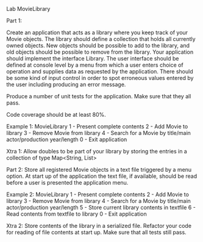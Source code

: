 Lab MovieLibrary

Part 1:

Create an application that acts as a library where you keep track of your Movie objects.
The library should define a collection that holds all currently owned objects.
New objects should be possible to add to the library, and old objects should be possible to
remove from the library. Your application should implement the interface Library.
The user interface should be defined at console level by a menu from which a user enters
choice of operation and supplies data as requested by the application.
There should be some kind of input control in order to spot erroneous values entered by
the user including producing an error message.

Produce a number of unit tests for the application. Make sure that they all pass.

Code coverage should be at least 80%.

Example 1: MovieLibrary
1 - Present complete contents
2 - Add Movie to library
3 - Remove Movie from library
4 - Search for a Movie by title/main actor/production year/length
0 - Exit application

Xtra 1: Allow doubles to be part of your library by storing the entries in a collection of
type Map<String, List<Movie>>

Part 2: Store all registered Movie objects in a text file triggered by a menu option.
At start up of the application the text file, if available, should be read before a
user is presented the application menu.

Example 2: MovieLibrary
1 - Present complete contents
2 - Add Movie to library
3 - Remove Movie from library
4 - Search for a Movie by title/main actor/production year/length
5 - Store current library contents in textfile
6 - Read contents from textfile to library
0 - Exit application

Xtra 2:
Store contents of the library in a serialized file. Refactor your code for reading
of file contents at start up. Make sure that all tests still pass.
